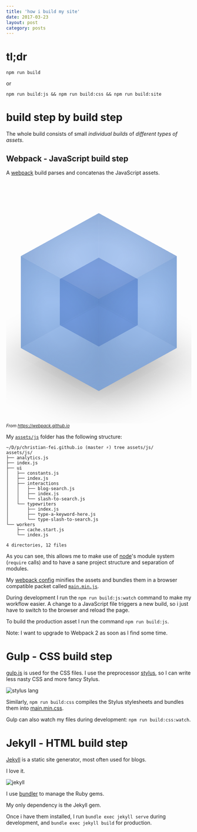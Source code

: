 ```yaml
---
title: 'how i build my site'
date: 2017-03-23
layout: post
category: posts
---
```


# tl;dr

```
npm run build
```

or

```
npm run build:js && npm run build:css && npm run build:site
```

# build step by build step

The whole build consists of small *individual builds* of *different types of assets*.

## Webpack - JavaScript build step

A [webpack](https://webpack.github.io/) build parses and concatenas the JavaScript assets.

<div class="logo-container" style="overflow: hidden;">
<div class="logo" style="-webkit-transform:scale(3);-ms-transform:scale(3);transform:scale(3);height:660px;z-index:-1">
<ul class="cube-inner">
<li class="front"></li>
<li class="back"></li>
<li class="right"></li>
<li class="left"></li>
<li class="top"></li>
<li class="bottom"></li>
</ul>
<ul class="cube">
<li class="front"></li>
<li class="back"></li>
<li class="right"></li>
<li class="left"></li>
<li class="top"></li>
<li class="bottom"></li>
<li class="floor"></li>
</ul>
</div>
</div>

<small>
  <i>From <a href="https://webpack.github.io">https://webpack.github.io</a></i>
</small>

My [`assets/js`](https://github.com/christian-fei/christian-fei.github.io/tree/master/assets/js) folder has the following structure:

```
~/D/p/christian-fei.github.io (master ⚡) tree assets/js/
assets/js/
├── analytics.js
├── index.js
├── ui
│   ├── constants.js
│   ├── index.js
│   ├── interactions
│   │   ├── blog-search.js
│   │   ├── index.js
│   │   └── slash-to-search.js
│   └── typewriters
│       ├── index.js
│       ├── type-a-keyword-here.js
│       └── type-slash-to-search.js
└── workers
    ├── cache.start.js
    └── index.js

4 directories, 12 files
```

As you can see, this allows me to make use of [node](https://nodejs.org)'s module system (`require` calls) and to have a sane project structure and separation of modules.

My [webpack config](https://github.com/christian-fei/christian-fei.github.io/blob/master/webpack.config.js) minifies the assets and bundles them in a browser compatible packet called [`main.min.js`](https://github.com/christian-fei/christian-fei.github.io/blob/master/dest/main.min.js).

During development I run the `npm run build:js:watch` command to make my workflow easier. A change to a JavaScript file triggers a new build, so i just have to switch to the browser and reload the page.

To build the production asset I run the command `npm run build:js`.

Note: I want to upgrade to Webpack 2 as soon as I find some time.

# Gulp - CSS build step

[gulp.js](http://gulpjs.com/) is used for the CSS files. I use the preprocessor [stylus](http://stylus-lang.com/), so I can write less nasty CSS and more fancy Stylus.

<img src="http://stylus-lang.com/img/stylus-logo.svg" alt="stylus lang"/>

Similarly, `npm run build:css` compiles the Stylus stylesheets and bundles them into [main.min.css](https://github.com/christian-fei/christian-fei.github.io/blob/master/dest/main.min.css).

Gulp can also watch my files during development: `npm run build:css:watch`.

# Jekyll - HTML build step

[Jekyll](https://jekyllrb.com) is a static site generator, most often used for blogs.

I love it.

<img src="https://jekyllrb.com/img/logo-2x.png" alt="jekyll"/>

I use [bundler](https://github.com/bundler/bundler) to manage the Ruby gems.

My only dependency is the Jekyll gem.

Once i have them installed, I run `bundle exec jekyll serve` during development, and `bundle exec jekyll build` for production.
































<style>
.logo {
  width: 100%;
  height: 220px;
  position: relative;
  overflow: hidden;
  -webkit-transform: scale(3);
  -ms-transform: scale(3);
  transform: scale(3);
  z-index: -1;
}


.cube-inner, .cube-inner li {
  position: absolute;
  display: block;
}

.cube-inner {
  width: 100%;
  height: 100%;
  padding: 0;
  margin: -25px 0;
  top: 50%;
  left: 50%;
  transform-origin: 25px 25px;
  margin: -25px 0 0 -25px;
  transform: rotateX(-33.5deg) rotateY(45deg);
  transform-style: preserve-3d;
  animation: fastspin 10s ease-in-out infinite 2s;
}


.cube-inner .front {
    transform: translateZ(25px);
}
.cube-inner .back, .cube-inner .front, .cube-inner .left, .cube-inner .right, .cube-inner .top {
    background: radial-gradient(transparent 30%,rgba(5,17,53,.2) 100%);
}
.cube-inner li {
    width: 50px;
    height: 50px;
    transition: transform 1s ease-in-out;
}
.cube-inner, .cube-inner li {
    position: absolute;
    display: block;
}
.cube-inner .right {
    transform: rotateY(90deg) translateZ(25px);
}
.cube-inner .back {
    transform: rotateX(-180deg) translateZ(25px);
}
.cube-inner .left {
    transform: rotateY(-90deg) translateZ(25px);
}
.cube-inner .top {
    transform: rotateX(90deg) translateZ(25px);
}
.cube-inner .bottom {
    transform: rotateX(-90deg) translateZ(25px);
}

.cube, .cube li {
    position: absolute;
    display: block;
}
.cube {
    width: 100%;
    height: 100%;
    padding: 0;
    margin: -50px 0;
    transform-origin: 50px 50px;
    transform: rotateX(-33.5deg) rotateY(45deg);
    transform-style: preserve-3d;
    animation: slowspin 10s ease-in-out infinite 2s;
    margin: -50px 0 0 -50px;
    top: 50%;
    left: 50%;
}

.cube .front {
    transform: translateZ(50px);
}
.cube .back, .cube .front, .cube .left, .cube .right, .cube .top {
    background: radial-gradient(transparent 30%,rgba(16,47,91,.2) 100%);
}
.cube li {
    width: 75pt;
    height: 75pt;
    transition: transform 1s ease-in-out;
}
.cube .back {
    transform: rotateX(-180deg) translateZ(50px);
}
.cube .right {
    transform: rotateY(90deg) translateZ(50px);
}
.cube .left {
    transform: rotateY(-90deg) translateZ(50px);
}
.cube .top {
    transform: rotateX(90deg) translateZ(50px);
}
.cube .bottom {
    transform: rotateX(-90deg) translateZ(50px);
}
.cube .floor {
    box-shadow: -300px 0 50px rgba(0,0,0,.3);
    backface-visibility: visible;
    width: 110px;
    height: 110px;
    left: 295px;
    background-color: transparent;
    transform: rotateX(-90deg) translateZ(60px);
}
.cube-inner li:after {
    content: "";
    display: block;
    position: absolute;
    width: 50px;
    height: 50px;
    backface-visibility: hidden;
    background-color: rgba(16,58,177,.5);
    transition: transform 1s ease-in-out;
}
.cube .top:after {
    background-color: rgba(152,186,237,.5);
}
.cube li:after {
    content: "";
    display: block;
    position: absolute;
    width: 75pt;
    height: 75pt;
    backface-visibility: hidden;
    background-color: rgba(126,169,232,.5);
    transition: transform 1s ease-in-out;
}
@keyframes slowspin {
  0%{transform:rotateX(-33.5deg) rotateY(45deg)}
  10%,to{transform:rotateX(-33.5deg) rotateY(225deg)}
}

@keyframes fastspin {
  0%{transform:rotateX(-33.5deg) rotateY(45deg)}
  10%,to{transform:rotateX(-33.5deg) rotateY(-315deg)}
}

.cube .floor:after {
    display: none !important;
}

</style>
